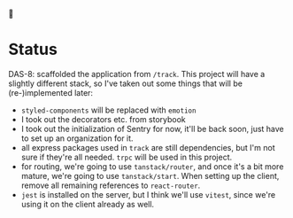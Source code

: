 🫠

# Status
DAS-8: scaffolded the application from `/track`. This project will have a
slightly different stack, so I've taken out some things that will be
(re-)implemented later:
- `styled-components` will be replaced with `emotion`
- I took out the decorators etc. from storybook
- I took out the initialization of Sentry for now, it'll be back soon, just have
  to set up an organization for it.
- all express packages used in `track` are still dependencies, but I'm not sure
  if they're all needed. `trpc` will be used in this project.
- for routing, we're going to use `tanstack/router`, and once it's a bit more
  mature, we're going to use `tanstack/start`. When setting up the client,
  remove all remaining references to `react-router`.
- `jest` is installed on the server, but I think we'll use `vitest`, since we're
  using it on the client already as well.